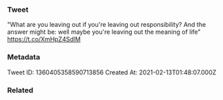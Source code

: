 ### Tweet
"What are you leaving out if you're leaving out responsibility? And the answer might be: well maybe you're leaving out the meaning of life" https://t.co/XmHpZ4SdlM

### Metadata
Tweet ID: 1360405358590713856
Created At: 2021-02-13T01:48:07.000Z

### Related


